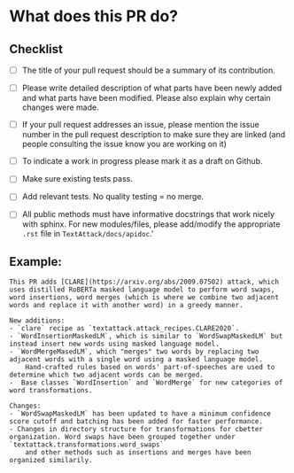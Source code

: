 # What does this PR do?

## Checklist
- [ ] The title of your pull request should be a summary of its contribution.
- [ ] Please write detailed description of what parts have been newly added and what parts have been modified. Please also explain why certain changes were made.
- [ ] If your pull request addresses an issue, please mention the issue number in the pull request description to make sure they are linked (and people consulting the issue know you   are working on it)
- [ ] To indicate a work in progress please mark it as a draft on Github.
- [ ] Make sure existing tests pass.
- [ ] Add relevant tests. No quality testing = no merge.
- [ ] All public methods must have informative docstrings that work nicely with sphinx. For new modules/files, please add/modify the appropriate `.rst` file in `TextAttack/docs/apidoc`.'


## Example:
```
This PR adds [CLARE](https://arxiv.org/abs/2009.07502) attack, which uses distilled RoBERTa masked language model to perform word swaps, word insertions, word merges (which is where we combine two adjacent words and replace it with another word) in a greedy manner. 

New additions:
- `clare` recipe as `textattack.attack_recipes.CLARE2020`.
- `WordInsertionMaskedLM`, which is similar to `WordSwapMaskedLM` but instead insert new words using masked language model.
- `WordMergeMasedLM`, which "merges" two words by replacing two adjacent words with a single word using a masked language model.
    Hand-crafted rules based on words' part-of-speeches are used to determine which two adjacent words can be merged.
-  Base classes `WordInsertion` and `WordMerge` for new categories of word transformations.

Changes:
- `WordSwapMaskedLM` has been updated to have a minimum confidence score cutoff and batching has been added for faster performance.
- Changes in directory structure for transformations for cbetter organization. Word swaps have been grouped together under `textattack.transformations.word_swaps`
    and other methods such as insertions and merges have been organized similarily. 
```
